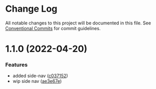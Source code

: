 # Change Log

All notable changes to this project will be documented in this file.
See [Conventional Commits](https://conventionalcommits.org) for commit guidelines.

# 1.1.0 (2022-04-20)


### Features

* added side-nav ([c037152](https://github.com/markoarthofer22/react-components/commit/c037152038338d8c194eeb4ff30cebc25046f7c0))
* wip side nav ([ae3e67e](https://github.com/markoarthofer22/react-components/commit/ae3e67e48fab6b38a9cc3b45217283ff18f98009))
